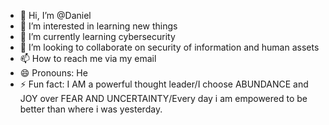 - 👋 Hi, I’m @Daniel
- 👀 I’m interested in learning new things
- 🌱 I’m currently learning cybersecurity
- 💞️ I’m looking to collaborate on security of information and human assets
- 📫 How to reach me via my email
- 😄 Pronouns: He
- ⚡ Fun fact: I AM a powerful thought leader/I choose ABUNDANCE and JOY over FEAR AND UNCERTAINTY/Every day i am empowered to be better than where i was yesterday. 

<!---
Daniel is a ✨ special ✨ repository because its `README.md` (this file) appears on your GitHub profile.
You can click the Preview link to take a look at your changes.
--->
